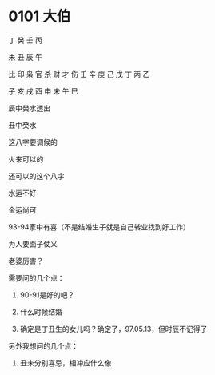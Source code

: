 # 0101 大伯

丁 癸 壬 丙

未 丑 辰 午

比 印 枭 官 杀 财 才 伤
壬 辛 庚 己 戊 丁 丙 乙

子 亥 戌 酉 申 未 午 巳



辰中癸水透出

丑中癸水







这八字要调候的

火来可以的

还可以的这个八字

水运不好

金运尚可

93-94家中有喜（不是结婚生子就是自己转业找到好工作）

为人要面子仗义

老婆厉害？





需要问的几个点：

1. 90-91是好的吧？

2. 什么时候结婚

3. 确定是丁丑生的女儿吗？确定了，97.05.13，但时辰不记得了




另外我想问的几个点：

1. 丑未分别喜忌，相冲应什么像